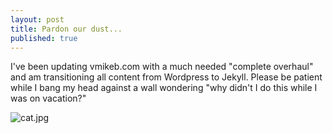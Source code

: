 ```yaml
---
layout: post
title: Pardon our dust...
published: true
---
```

I've been updating vmikeb.com with a much needed "complete overhaul" and am transitioning all content from Wordpress to Jekyll. Please be patient while I bang my head against a wall wondering "why didn't I do this while I was on vacation?"

![cat.jpg]({{site.baseurl}}/_posts/cat.jpg)

